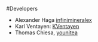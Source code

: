 #Developers

* Alexander Haga [infinimineralex](https://github.com/infinimineralex)
* Karl Ventayen: [KVentayen](https://github.com/KVentayen)
* Thomas Chiesa, [younitea](https://github.com/Younitea)